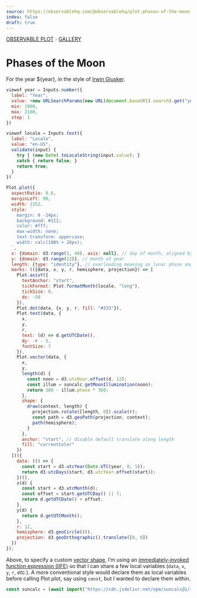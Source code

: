 ```yaml
---
source: https://observablehq.com/@observablehq/plot-phases-of-the-moon
index: false
draft: true
---
```


<div style="color: grey; font: 13px/25.5px var(--sans-serif); text-transform: uppercase;"><h1 style="display: none;">Plot: Phases of the Moon</h1><a href="/plot">Observable Plot</a> › <a href="/@observablehq/plot-gallery">Gallery</a></div>

# Phases of the Moon

For the year ${year}, in the style of [Irwin Glusker](https://www.moma.org/explore/inside_out/2012/10/16/a-paean-to-the-phases-of-the-moon/).

```js
viewof year = Inputs.number({
  label: "Year",
  value: +new URLSearchParams(new URL(document.baseURI).search).get("year") || new Date().getUTCFullYear(),
  min: 1900,
  max: 2100,
  step: 1
})
```

```js
viewof locale = Inputs.text({
  label: "Locale",
  value: "en-US",
  validate(input) {
    try { (new Date).toLocaleString(input.value); }
    catch { return false; }
    return true;
  }
})
```

```js echo
Plot.plot({
  aspectRatio: 0.6,
  marginLeft: 90,
  width: 1152,
  style: `
    margin: 0 -14px;
    background: #111;
    color: #fff;
    max-width: none;
    text-transform: uppercase;
    width: calc(100% + 28px);
  `,
  x: {domain: d3.range(1, 40), axis: null}, // day of month, aligned by day of week
  y: {domain: d3.range(12)}, // month of year
  length: {type: "identity"}, // overloading meaning as lunar phase angle!
  marks: (({data, x, y, r, hemisphere, projection}) => [
    Plot.axisY({
      textAnchor: "start",
      tickFormat: Plot.formatMonth(locale, "long"),
      tickSize: 0,
      dx: -50
    }),
    Plot.dot(data, {x, y, r, fill: "#333"}),
    Plot.text(data, {
      x,
      y,
      r,
      text: (d) => d.getUTCDate(),
      dy: -r - 5,
      fontSize: 7
    }),
    Plot.vector(data, {
      x,
      y,
      length(d) {
        const noon = d3.utcHour.offset(d, 12);
        const illum = suncalc.getMoonIllumination(noon);
        return 180 - illum.phase * 360;
      },
      shape: {
        draw(context, length) {
          projection.rotate([length, 0]).scale(r);
          const path = d3.geoPath(projection, context);
          path(hemisphere);
        }
      },
      anchor: "start", // disable default translate along length
      fill: "currentColor"
    })
  ])({
    data: (() => {
      const start = d3.utcYear(Date.UTC(year, 0, 1));
      return d3.utcDays(start, d3.utcYear.offset(start));
    })(),
    x(d) {
      const start = d3.utcMonth(d);
      const offset = start.getUTCDay() || 7;
      return d.getUTCDate() + offset;
    },
    y(d) {
      return d.getUTCMonth();
    },
    r: 12,
    hemisphere: d3.geoCircle()(),
    projection: d3.geoOrthographic().translate([0, 0])
  })
});
```

Above, to specify a custom [vector shape](https://observablehq.com/plot/marks/vector#vector-options), I’m using an [immediately-invoked function expression (IIFE)](https://developer.mozilla.org/en-US/docs/Glossary/IIFE) so that I can share a few local variables (`data`, `x`, `y`, `r`, _etc._). A more conventional style would declare them as local variables before calling Plot.plot, say using `const`, but I wanted to declare them within.

```js echo
const suncalc = (await import("https://cdn.jsdelivr.net/npm/suncalc@1/+esm")).default;
```
